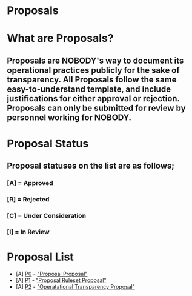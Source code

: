 # Proposals

# What are Proposals?
## Proposals are NOBODY's way to document its operational practices publicly for the sake of transparency. All Proposals follow the same easy-to-understand template, and include justifications for either approval or rejection. Proposals can only be submitted for review by personnel working for NOBODY.

# Proposal Status
## Proposal statuses on the list are as follows;
### [A] = Approved
### [R] = Rejected
### [C] = Under Consideration
### [I] = In Review

# Proposal List
- [A] [P0](https://nobodyteam.com/archive/proposals/proposalsarchive/P0.pdf) - ["Proposal Proposal"](https://nobodyteam.com/archive/proposals/proposalsarchive/P0.pdf)
- [A] [P1](https://nobodyteam.com/archive/proposals/proposalsarchive/P1.pdf) - ["Proposal Ruleset Proposal"](https://nobodyteam.com/archive/proposals/proposalsarchive/P1.pdf)
- [A] [P2](https://nobodyteam.com/archive/proposals/proposalsarchive/P2.pdf) - ["Operatational Transparency Proposal"](https://nobodyteam.com/archive/proposals/proposalsarchive/P2.pdf)
